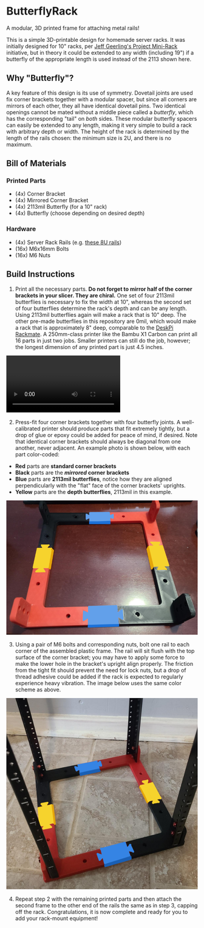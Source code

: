 # ButterflyRack
A modular, 3D printed frame for attaching metal rails!

This is a simple 3D-printable design for homemade server racks. It was 
initially designed for 10" racks, per 
[Jeff Geerling's Project Mini-Rack](https://github.com/geerlingguy/mini-rack) 
initiative, but in theory it could be extended to any width (including 19") if 
a butterfly of the appropriate length is used instead of the 2113 shown here.

## Why "Butterfly"?
A key feature of this design is its use of symmetry. Dovetail joints are used 
fix corner brackets together with a modular spacer, but since all corners are 
mirrors of each other, they all have identical dovetail pins. Two identical 
openings cannot be mated without a middle piece called a *butterfly*, which has 
the corresponding "tail" on *both* sides. These modular butterfly spacers can 
easily be extended to any length, making it very simple to build a rack with 
arbitrary depth or width. The height of the rack is determined by the length of 
the rails chosen: the minimum size is 2U, and there is no maximum.

## Bill of Materials
### Printed Parts
 - (4x) Corner Bracket
 - (4x) Mirrored Corner Bracket
 - (4x) 2113mil Butterfly (for a 10" rack)
 - (4x) Butterfly (choose depending on desired depth)

### Hardware
 - (4x) Server Rack Rails (e.g. [these 8U rails](https://www.amazon.com/dp/B00JQYUEA2))
 - (16x) M6x16mm Bolts
 - (16x) M6 Nuts


## Build Instructions

 1. Print all the necessary parts. **Do not forget to mirror half of the** 
**corner brackets in your slicer. They are chiral.** One set of four 2113mil 
butterflies is necessary to fix the width at 10", whereas the second set of 
four butterflies determine the rack's depth and can be any length. Using 
2113mil butterflies again will make a rack that is 10" deep. The other 
pre-made butterflies in this repository are 0mil, which would make a rack that 
is approximately 8" deep, comparable to the 
[DeskPi Rackmate](https://deskpi.com/collections/deskpi-rack-mate). A 
250mm-class printer like the Bambu X1 Carbon can print all 16 parts in just 
two jobs. Smaller printers can still do the job, however; the longest dimension 
of any printed part is just 4.5 inches.

![A timelapse video of components being printed.](img/timelapse.mp4)

 2. Press-fit four corner brackets together with four butterfly joints. A 
well-calibrated printer should produce parts that fit extremely tightly, but a 
drop of glue or epoxy could be added for peace of mind, if desired. Note that 
identical corner brackets should always be diagonal from one another, never 
adjacent. An example photo is shown below, with each part color-coded:
   - **Red** parts are **standard corner brackets**
   - **Black** parts are the **_mirrored_ corner brackets**
   - **Blue** parts are **2113mil butterflies**, notice how they are aligned 
perpendicularly with the "flat" face of the corner brackets' uprights.
   - **Yellow** parts are the **depth butterflies**, 2113mil in this example.

![An image depicting the assembly of the printed parts. Clockwise, from top-leftt: mirrored corner bracket (MCB), 2113 butterfly (WB), standard corner bracket (SCB), depth butterfly (DB), MCB, WB, SCB, DB.](img/frame.png)

 3. Using a pair of M6 bolts and corresponding nuts, bolt one rail to each 
corner of the assembled plastic frame. The rail will sit flush with the top 
surface of the corner bracket; you may have to apply some force to make the 
lower hole in the bracket's upright align properly. The friction from the tight 
fit should prevent the need for lock nuts, but a drop of thread adhesive could 
be added if the rack is expected to regularly experience heavy vibration. The 
image below uses the same color scheme as above.

![An image showing 8U rails affixed to all four corners of the printed frame.](img/rails.png)

 4. Repeat step 2 with the remaining printed parts and then attach the second 
frame to the other end of the rails the same as in step 3, capping off the 
rack. Congratulations, it is now complete and ready for you to add your 
rack-mount equipment!
